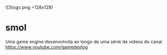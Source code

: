 ![](logo.png =128x128)
# smol
Uma game engine desenvolvida ao longo de uma série de vídeos do canal https://www.youtube.com/gamedevlog
